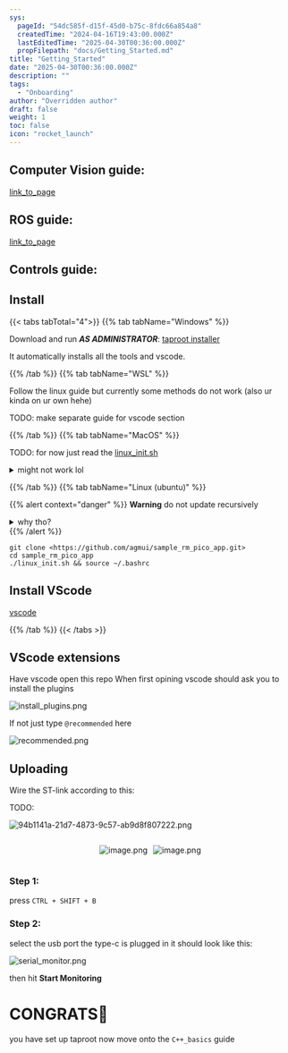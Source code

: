 ```yaml
---
sys:
  pageId: "54dc585f-d15f-45d0-b75c-8fdc66a854a8"
  createdTime: "2024-04-16T19:43:00.000Z"
  lastEditedTime: "2025-04-30T00:36:00.000Z"
  propFilepath: "docs/Getting_Started.md"
title: "Getting_Started"
date: "2025-04-30T00:36:00.000Z"
description: ""
tags:
  - "Onboarding"
author: "Overridden author"
draft: false
weight: 1
toc: false
icon: "rocket_launch"
---
```


## Computer Vision guide:

[link_to_page](86d45bc0-388b-4d26-8848-44f255f73d0e)

## ROS guide:

[link_to_page](3c76c1de-ec8f-46d6-8b0a-294005edc2d5)

## Controls guide:

## Install

{{< tabs tabTotal="4">}}
{{% tab tabName="Windows" %}}

Download and run _**AS ADMINISTRATOR**_: [taproot installer](https://github.com/Thornbots/TeachingFreshies/releases/tag/1.0)

It automatically installs all the tools and vscode.

{{% /tab %}}
{{% tab tabName="WSL" %}}

Follow the linux guide but currently some methods do not work (also ur kinda on ur own hehe)

TODO: make separate guide for vscode section

{{% /tab %}}
{{% tab tabName="MacOS" %}}

TODO: for now just read the [linux_init.sh](https://github.com/agmui/sample_rm_pico_app/blob/main/linux_init.sh)

<details>
<summary>might not work lol</summary>

`brew install libusb pkg-config`

Next install: [vscode](https://code.visualstudio.com/Download)

</details>

{{% /tab %}}
{{% tab tabName="Linux (ubuntu)" %}}

{{% alert context="danger" %}}
**Warning** do not update recursively
<details>
<summary>why tho?</summary>
There are some submodules that may go on for a while (like tinyusb) and I highly
recommend you don't need to get them.
If you want to see what submodules I update just look in `linux_init.sh`
</details>
{{% /alert %}}

```shell
git clone <https://github.com/agmui/sample_rm_pico_app.git>
cd sample_rm_pico_app
./linux_init.sh && source ~/.bashrc
```

## Install VScode

[vscode](https://code.visualstudio.com/Download)

{{% /tab %}}
{{< /tabs >}}

## VScode extensions

Have vscode open this repo
When first opining vscode should ask you to install the plugins

![install_plugins.png](https://prod-files-secure.s3.us-west-2.amazonaws.com/d518164a-d88e-44d1-a4ee-3adb3bd8bce0/89bd30f0-1825-4e77-867b-0a41ce370880/install_plugins.png?X-Amz-Algorithm=AWS4-HMAC-SHA256&X-Amz-Content-Sha256=UNSIGNED-PAYLOAD&X-Amz-Credential=ASIAZI2LB466URUVLKOX%2F20250525%2Fus-west-2%2Fs3%2Faws4_request&X-Amz-Date=20250525T041544Z&X-Amz-Expires=3600&X-Amz-Security-Token=IQoJb3JpZ2luX2VjEFwaCXVzLXdlc3QtMiJGMEQCIELFd8hDe9XJEr4e7tDt2SgLqxHTtvuPXVBGStXjr7LKAiA6vFSv0WNMn2pJy8DclEx0zD5afGdlMfiAXflScbCTSCr%2FAwgkEAAaDDYzNzQyMzE4MzgwNSIMkR5d%2FbtnmWB%2FEhd9KtwDswUAtjEwhD58R4KZYzxMeBPphbnL33hBIsAtsheoWfVrOAwAQlSj09qtfU1LAPasQ95WkQqLo410IjCcAdV34IF%2FPyIpkNKkbhrKtzMzYo%2FLrTBbtWqpVXRf%2FmH8kyy57XLLvy8GIBjeGU1AwUUibniQ6p5MDOdLCEyu3bvEYc%2BKTSIIhE0zCT6ilttfuw%2B9HqJy4CFTU%2FbuIz16P2nbsslAaNjGdLpAK3qvsv1IB06OK8H%2BlxAXEIMk0AMAwzMhcQC%2BtU5DohSIs6yNdsr6%2B136spJ%2FvMT%2BuO0LQaNswfDxKIrar5QTsT%2B0S2mgJHh0Kxvjicjnzxe1iluze5ijIiQrvBeF9aFMmDIuABZ0OvyGLG5TEu63zNBq%2BvMQcH30HJXPsq2bv7hsJk3FYdv%2B3sdVbWzxqEKDRcqzXsW%2BgQDfpKBLFTxDlK38tUZKeJEij99k77WTBcKiBN0eT8WiFTmPo9HVWK2IQPDLmclZZB63WLR1EF14meBoa%2Bsxr72CsvgLtlB5e1Bto5CkMy6XpqRkyNPNIhF9HRn1VYbB8e1v1NHIrm5JCZo9PZYe3ErYLBcxiINw7VUL4354NTB%2FBOaGieWzpiZWO11CyEILHi0i%2BjkeIk2%2FmKtQhIcw7ZjKwQY6pgHJXBgidzFeRZx8zMloWj1wzPcjsviKEINWk7G80koKKslDgA1ogU4p%2FqMgIPR7UWjc5%2BLM%2Bbc7udFBFD5ja560z%2FjFugeW4XSUBPm%2F%2BMuVXee84uY0Nxzq6CfO1fVcGYfYP%2BI%2FNEeTlew10mDBQh8ub7amhxdeNYe9sQ7fjiq%2FvVMjeSckevfsX6kcWOints41guXDthl92sYnFLp1cCbIWXpYNNsn&X-Amz-Signature=624020b5e5f0070320d4873e7bccac39b993fbb83c4c1b0b15c2ec72db542897&X-Amz-SignedHeaders=host&x-id=GetObject)

If not just type `@recommended` here  

![recommended.png](https://prod-files-secure.s3.us-west-2.amazonaws.com/d518164a-d88e-44d1-a4ee-3adb3bd8bce0/61e661e9-5d85-4dfc-be0d-8d2097a5e793/recommended.png?X-Amz-Algorithm=AWS4-HMAC-SHA256&X-Amz-Content-Sha256=UNSIGNED-PAYLOAD&X-Amz-Credential=ASIAZI2LB466URUVLKOX%2F20250525%2Fus-west-2%2Fs3%2Faws4_request&X-Amz-Date=20250525T041544Z&X-Amz-Expires=3600&X-Amz-Security-Token=IQoJb3JpZ2luX2VjEFwaCXVzLXdlc3QtMiJGMEQCIELFd8hDe9XJEr4e7tDt2SgLqxHTtvuPXVBGStXjr7LKAiA6vFSv0WNMn2pJy8DclEx0zD5afGdlMfiAXflScbCTSCr%2FAwgkEAAaDDYzNzQyMzE4MzgwNSIMkR5d%2FbtnmWB%2FEhd9KtwDswUAtjEwhD58R4KZYzxMeBPphbnL33hBIsAtsheoWfVrOAwAQlSj09qtfU1LAPasQ95WkQqLo410IjCcAdV34IF%2FPyIpkNKkbhrKtzMzYo%2FLrTBbtWqpVXRf%2FmH8kyy57XLLvy8GIBjeGU1AwUUibniQ6p5MDOdLCEyu3bvEYc%2BKTSIIhE0zCT6ilttfuw%2B9HqJy4CFTU%2FbuIz16P2nbsslAaNjGdLpAK3qvsv1IB06OK8H%2BlxAXEIMk0AMAwzMhcQC%2BtU5DohSIs6yNdsr6%2B136spJ%2FvMT%2BuO0LQaNswfDxKIrar5QTsT%2B0S2mgJHh0Kxvjicjnzxe1iluze5ijIiQrvBeF9aFMmDIuABZ0OvyGLG5TEu63zNBq%2BvMQcH30HJXPsq2bv7hsJk3FYdv%2B3sdVbWzxqEKDRcqzXsW%2BgQDfpKBLFTxDlK38tUZKeJEij99k77WTBcKiBN0eT8WiFTmPo9HVWK2IQPDLmclZZB63WLR1EF14meBoa%2Bsxr72CsvgLtlB5e1Bto5CkMy6XpqRkyNPNIhF9HRn1VYbB8e1v1NHIrm5JCZo9PZYe3ErYLBcxiINw7VUL4354NTB%2FBOaGieWzpiZWO11CyEILHi0i%2BjkeIk2%2FmKtQhIcw7ZjKwQY6pgHJXBgidzFeRZx8zMloWj1wzPcjsviKEINWk7G80koKKslDgA1ogU4p%2FqMgIPR7UWjc5%2BLM%2Bbc7udFBFD5ja560z%2FjFugeW4XSUBPm%2F%2BMuVXee84uY0Nxzq6CfO1fVcGYfYP%2BI%2FNEeTlew10mDBQh8ub7amhxdeNYe9sQ7fjiq%2FvVMjeSckevfsX6kcWOints41guXDthl92sYnFLp1cCbIWXpYNNsn&X-Amz-Signature=e7a8d3159845febbcaf0b79ac18da796202c8b0a32a91e9db8e092b0a7b6c57e&X-Amz-SignedHeaders=host&x-id=GetObject)

## Uploading

Wire the ST-link according to this:

TODO:

![94b1141a-21d7-4873-9c57-ab9d8f807222.png](https://prod-files-secure.s3.us-west-2.amazonaws.com/d518164a-d88e-44d1-a4ee-3adb3bd8bce0/e5fad17d-ab82-4300-9f4c-505ab4b1202c/94b1141a-21d7-4873-9c57-ab9d8f807222.png?X-Amz-Algorithm=AWS4-HMAC-SHA256&X-Amz-Content-Sha256=UNSIGNED-PAYLOAD&X-Amz-Credential=ASIAZI2LB466URUVLKOX%2F20250525%2Fus-west-2%2Fs3%2Faws4_request&X-Amz-Date=20250525T041544Z&X-Amz-Expires=3600&X-Amz-Security-Token=IQoJb3JpZ2luX2VjEFwaCXVzLXdlc3QtMiJGMEQCIELFd8hDe9XJEr4e7tDt2SgLqxHTtvuPXVBGStXjr7LKAiA6vFSv0WNMn2pJy8DclEx0zD5afGdlMfiAXflScbCTSCr%2FAwgkEAAaDDYzNzQyMzE4MzgwNSIMkR5d%2FbtnmWB%2FEhd9KtwDswUAtjEwhD58R4KZYzxMeBPphbnL33hBIsAtsheoWfVrOAwAQlSj09qtfU1LAPasQ95WkQqLo410IjCcAdV34IF%2FPyIpkNKkbhrKtzMzYo%2FLrTBbtWqpVXRf%2FmH8kyy57XLLvy8GIBjeGU1AwUUibniQ6p5MDOdLCEyu3bvEYc%2BKTSIIhE0zCT6ilttfuw%2B9HqJy4CFTU%2FbuIz16P2nbsslAaNjGdLpAK3qvsv1IB06OK8H%2BlxAXEIMk0AMAwzMhcQC%2BtU5DohSIs6yNdsr6%2B136spJ%2FvMT%2BuO0LQaNswfDxKIrar5QTsT%2B0S2mgJHh0Kxvjicjnzxe1iluze5ijIiQrvBeF9aFMmDIuABZ0OvyGLG5TEu63zNBq%2BvMQcH30HJXPsq2bv7hsJk3FYdv%2B3sdVbWzxqEKDRcqzXsW%2BgQDfpKBLFTxDlK38tUZKeJEij99k77WTBcKiBN0eT8WiFTmPo9HVWK2IQPDLmclZZB63WLR1EF14meBoa%2Bsxr72CsvgLtlB5e1Bto5CkMy6XpqRkyNPNIhF9HRn1VYbB8e1v1NHIrm5JCZo9PZYe3ErYLBcxiINw7VUL4354NTB%2FBOaGieWzpiZWO11CyEILHi0i%2BjkeIk2%2FmKtQhIcw7ZjKwQY6pgHJXBgidzFeRZx8zMloWj1wzPcjsviKEINWk7G80koKKslDgA1ogU4p%2FqMgIPR7UWjc5%2BLM%2Bbc7udFBFD5ja560z%2FjFugeW4XSUBPm%2F%2BMuVXee84uY0Nxzq6CfO1fVcGYfYP%2BI%2FNEeTlew10mDBQh8ub7amhxdeNYe9sQ7fjiq%2FvVMjeSckevfsX6kcWOints41guXDthl92sYnFLp1cCbIWXpYNNsn&X-Amz-Signature=0d4ee04ebe6e7318e300518bbcc726171d50049b1207fc2d1c707b63253778d2&X-Amz-SignedHeaders=host&x-id=GetObject)

<div style="display: flex;flex-direction: row; column-gap:10px; max-width: 630px;justify-content: center;">
<div>

![image.png](https://prod-files-secure.s3.us-west-2.amazonaws.com/d518164a-d88e-44d1-a4ee-3adb3bd8bce0/210ecb78-1116-4d7b-b9b7-2292f66fa2c2/image.png?X-Amz-Algorithm=AWS4-HMAC-SHA256&X-Amz-Content-Sha256=UNSIGNED-PAYLOAD&X-Amz-Credential=ASIAZI2LB4663H2VM3ZM%2F20250525%2Fus-west-2%2Fs3%2Faws4_request&X-Amz-Date=20250525T041546Z&X-Amz-Expires=3600&X-Amz-Security-Token=IQoJb3JpZ2luX2VjEFwaCXVzLXdlc3QtMiJHMEUCIFmc3Ap83f0o2bJQgzcAYKb%2FJP9rq6kyS81jTZt80Hy4AiEA41VjEgEZxYKNvrF0IPje1Im1ka38RzaNUeKyxfMqPdQq%2FwMIJBAAGgw2Mzc0MjMxODM4MDUiDHaRAn5NuLiG%2FIpLEircAwyilxYT4OYPrLOAlUel6%2FCArijXYxudn29Gs0TL5vSO2AcsOa%2BwA2XhX6MCdo%2Fm9TnCICtpzvuI0yS0ttPiwp0XDAYydimeETHSMM2p1D5h9eIoqeTQZFslR2tcW9F4GW2r5VuOY2HLZM7JvSYOqv%2BuEj8I27I%2Bg0ibfs1eBSPX9FuKhZNVQyeII%2FsvtW%2FR%2FnoSyVkrEr%2Bzx1MtXaNZsk2tNc3IpzYtKRzdEdWg4sI6nu12YMjqd2gTg9Bace98VNve1NKd41Wp%2B21vbFNUbrVZNZ3S%2BdQzwy1xo7Vf1VrghWhile8NmsG1%2FEzC5tUFzCb0ZD2b6SbW5LOlPfJyOAyY22o2FWEHLdGs2B%2FX57lRqae63eomDi%2BnX8EOgqMfEChar90yX%2FX5JD3x2q7f9TXt1Qw1g9RvkibuygZgE00ePu4Kpw%2BxVNx1oTb%2B2YAmtBxhX7SaL2qrA8vTGKsRtG2Kl6CicIFbAfYSM48NVCnJiXA1iVG10x5LnuyYaKvez8hUXXtwcmFe1aNHG%2FDIIM%2FDlJ2Dwcys6boD1THBvf4osIZaO3rgm8uzYuu815EK%2FG%2F4e%2Fp9cIdX%2B4CpkM%2BXpABpDbxqZ6TDfuOHp6nHgoSHINIVOJD3goUVfF%2BNML%2BYysEGOqUBlSUsXe2V%2BGbRI8wJoOPJKRfXGpQwfeLhk8q2PmZZNGPuQdneL5jy4xGF6d99%2FypKuiOLbHYLdmWz25BBaMTSnW9lJ%2F4pQSKpY3%2F6QwENbDdKRLBadEUdkA9E7U8MQM1fcsGDY38D%2Ff%2BTl%2Fq0a9DvGJEB90HgENZamnwPhGBp14M467xqn7xi%2Fo41rqm67da%2FjyATZyz%2Bvil2MWhDhnfs0NWgVPtO&X-Amz-Signature=6799687cca8a8b63985b51b694cd189ac0055ee52b12245d25cdc88d49a2adb3&X-Amz-SignedHeaders=host&x-id=GetObject)

</div>
<div>

![image.png](https://prod-files-secure.s3.us-west-2.amazonaws.com/d518164a-d88e-44d1-a4ee-3adb3bd8bce0/33a0fd0f-8ca6-4a86-8e09-26e95ded1fff/image.png?X-Amz-Algorithm=AWS4-HMAC-SHA256&X-Amz-Content-Sha256=UNSIGNED-PAYLOAD&X-Amz-Credential=ASIAZI2LB466XAKOUCET%2F20250525%2Fus-west-2%2Fs3%2Faws4_request&X-Amz-Date=20250525T041546Z&X-Amz-Expires=3600&X-Amz-Security-Token=IQoJb3JpZ2luX2VjEFwaCXVzLXdlc3QtMiJIMEYCIQDnesg2aCklJdIhzub3yHJg29w4tcAszBiYtXO0QMW1HAIhAOvOflabGgDJkdbQiiQeCSLNOlzKD3iYBcYL29Ut7f8DKv8DCCQQABoMNjM3NDIzMTgzODA1IgzKMRh6K3A3BBLLZEoq3AMwg5FjU5Zqqu%2BE0ac%2BI%2BZ8dH5IGVCPgo61bPfE1%2BR9jWVzfugkyvfJm%2B1Lbnw2Y%2B8OlLpt0SPE5Tynq77dR7NOwFGBlxizy5Q5ARukRrN7SXwh2rPsX1R9p1eKJPV0%2BzfPq3rdbZuSyB8OhLOt%2BH3pbihZ3DiU3hx0o9ZcdT1LObq5dariSgyJhNsJjTljL0dwmoAIeyI5eWpYegopCF4gvpJ0eZS2Evbiiyh9IhtghbcxWRZx9HD8ozX7g2RJWBFUhNSZm9M7R0jzBdOSdFbRFWfG0yqCeokt6glXisVpzXFwZuU0zz%2FckW6gW0xkD8SSBM%2BaXI3xsI5t6yB64eS32FN2SFfhHR2tcECYKrP%2FaguDBrDbHhrz3Kp4sX39Y%2F9MVvla4QQsbO%2BA5KmsKbP3jKbe2iP9AayE4AjBlmz5poEO%2BLa%2F2O8Wd2XHLys4nIU%2Fvodb3HkM43jcYt5CkEuApApf8jgUpcdx4pyUTLB3UmXiuWJNx373RH9S%2BAYnuGahgR9JeP%2F%2BsRCNG%2BCirhjKaS6SxVFBcu%2FPL%2F7iArJMMfPY3%2FZC%2FDgeG6LHDu4PV%2BC404E5cBPCoTHAkxvTlEA0mt7Zv9uvNEliG7kuESCfqpMW0B8tJHoti84pzDCmmMrBBjqkATGjHA43Pvih9a4WN85Lw0xP0yV7pb94XDLI7V7tkVmcVjmZw2PupeO3fCEZemc5LdJplKiX7zN11vTXlb7jtLvblc%2F63HePX4gYQso94pZd4p1NuD8cwRW7cWJvwML2s3qc%2BBEJXlPEVMGIlxZxGirnm%2FaeffIhCq1qZzTwjKup%2Fh2%2Fw3Z9%2F4bEOUnlKU0iPZ95oR3tM2Y60D1A31Q6Qmuv5dKO&X-Amz-Signature=114ec9a7172ca3d756a648cb4e340a99977254ab733292712c849977e5ec2e93&X-Amz-SignedHeaders=host&x-id=GetObject)

</div>
</div>

### Step 1:

press `CTRL + SHIFT + B`

### Step 2:

select the usb port the type-c is plugged in it should look like this:

![serial_monitor.png](https://prod-files-secure.s3.us-west-2.amazonaws.com/d518164a-d88e-44d1-a4ee-3adb3bd8bce0/f03f4774-05d4-4393-b6a0-d5efb6d315ab/serial_monitor.png?X-Amz-Algorithm=AWS4-HMAC-SHA256&X-Amz-Content-Sha256=UNSIGNED-PAYLOAD&X-Amz-Credential=ASIAZI2LB466URUVLKOX%2F20250525%2Fus-west-2%2Fs3%2Faws4_request&X-Amz-Date=20250525T041544Z&X-Amz-Expires=3600&X-Amz-Security-Token=IQoJb3JpZ2luX2VjEFwaCXVzLXdlc3QtMiJGMEQCIELFd8hDe9XJEr4e7tDt2SgLqxHTtvuPXVBGStXjr7LKAiA6vFSv0WNMn2pJy8DclEx0zD5afGdlMfiAXflScbCTSCr%2FAwgkEAAaDDYzNzQyMzE4MzgwNSIMkR5d%2FbtnmWB%2FEhd9KtwDswUAtjEwhD58R4KZYzxMeBPphbnL33hBIsAtsheoWfVrOAwAQlSj09qtfU1LAPasQ95WkQqLo410IjCcAdV34IF%2FPyIpkNKkbhrKtzMzYo%2FLrTBbtWqpVXRf%2FmH8kyy57XLLvy8GIBjeGU1AwUUibniQ6p5MDOdLCEyu3bvEYc%2BKTSIIhE0zCT6ilttfuw%2B9HqJy4CFTU%2FbuIz16P2nbsslAaNjGdLpAK3qvsv1IB06OK8H%2BlxAXEIMk0AMAwzMhcQC%2BtU5DohSIs6yNdsr6%2B136spJ%2FvMT%2BuO0LQaNswfDxKIrar5QTsT%2B0S2mgJHh0Kxvjicjnzxe1iluze5ijIiQrvBeF9aFMmDIuABZ0OvyGLG5TEu63zNBq%2BvMQcH30HJXPsq2bv7hsJk3FYdv%2B3sdVbWzxqEKDRcqzXsW%2BgQDfpKBLFTxDlK38tUZKeJEij99k77WTBcKiBN0eT8WiFTmPo9HVWK2IQPDLmclZZB63WLR1EF14meBoa%2Bsxr72CsvgLtlB5e1Bto5CkMy6XpqRkyNPNIhF9HRn1VYbB8e1v1NHIrm5JCZo9PZYe3ErYLBcxiINw7VUL4354NTB%2FBOaGieWzpiZWO11CyEILHi0i%2BjkeIk2%2FmKtQhIcw7ZjKwQY6pgHJXBgidzFeRZx8zMloWj1wzPcjsviKEINWk7G80koKKslDgA1ogU4p%2FqMgIPR7UWjc5%2BLM%2Bbc7udFBFD5ja560z%2FjFugeW4XSUBPm%2F%2BMuVXee84uY0Nxzq6CfO1fVcGYfYP%2BI%2FNEeTlew10mDBQh8ub7amhxdeNYe9sQ7fjiq%2FvVMjeSckevfsX6kcWOints41guXDthl92sYnFLp1cCbIWXpYNNsn&X-Amz-Signature=1a03cd1e6331227c3513443f7c1c3c9a22b6a0aba061300b9be9413727451b35&X-Amz-SignedHeaders=host&x-id=GetObject)

then hit **Start Monitoring**

# CONGRATS🎉

you have set up taproot now move onto the `C++_basics` guide

